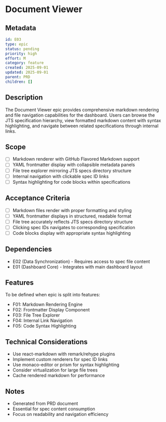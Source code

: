 # Document Viewer

## Metadata
```yaml
id: E03
type: epic
status: pending
priority: high
effort: M
category: feature
created: 2025-09-01
updated: 2025-09-01
parent: PRD
children: []
```

## Description
The Document Viewer epic provides comprehensive markdown rendering and file navigation capabilities for the dashboard. Users can browse the JTS specification hierarchy, view formatted markdown content with syntax highlighting, and navigate between related specifications through internal links.

## Scope
- [ ] Markdown renderer with GitHub Flavored Markdown support
- [ ] YAML frontmatter display with collapsible metadata panels
- [ ] File tree explorer mirroring JTS specs directory structure
- [ ] Internal navigation with clickable spec ID links
- [ ] Syntax highlighting for code blocks within specifications

## Acceptance Criteria
- [ ] Markdown files render with proper formatting and styling
- [ ] YAML frontmatter displays in structured, readable format
- [ ] File tree accurately reflects JTS specs directory structure
- [ ] Clicking spec IDs navigates to corresponding specification
- [ ] Code blocks display with appropriate syntax highlighting

## Dependencies
- E02 (Data Synchronization) - Requires access to spec file content
- E01 (Dashboard Core) - Integrates with main dashboard layout

## Features
To be defined when epic is split into features:
- F01: Markdown Rendering Engine
- F02: Frontmatter Display Component
- F03: File Tree Explorer
- F04: Internal Link Navigation
- F05: Code Syntax Highlighting

## Technical Considerations
- Use react-markdown with remark/rehype plugins
- Implement custom renderers for spec ID links
- Use monaco-editor or prism for syntax highlighting
- Consider virtualization for large file trees
- Cache rendered markdown for performance

## Notes
- Generated from PRD document
- Essential for spec content consumption
- Focus on readability and navigation efficiency